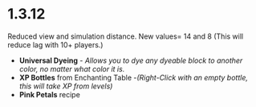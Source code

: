 # 1.3.12

Reduced view and simulation distance. New values= 14 and 8 (This will reduce lag with 10+ players.)

* **Universal Dyeing** - _Allows you to dye any dyeable block to another color, no matter what color it is._
* **XP Bottles** from Enchanting Table -_(Right-Click with an empty bottle, this will take XP from levels)_
* **Pink Petals** recipe
